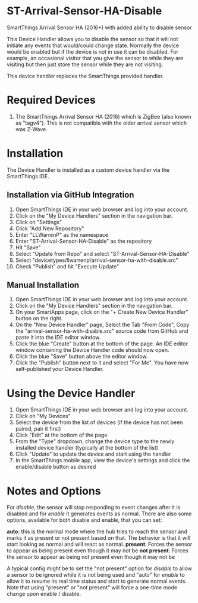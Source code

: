 # ST-Arrival-Sensor-HA-Disable
SmartThings Arrival Sensor HA (2016+) with added ability to disable sensor

This Device Handler allows you to disable the sensor so that it will not initiate any events that would/could change state.
Normally the device would be enabled but if the device is not in use it can be disabled.  For example, an occasional visitor
that you give the sensor to while they are visiting but then just store the sensor while they are not visiting.

This device handler replaces the SmartThings provided handler.

# Required Devices
1. The SmartThings Arrival Sensor HA (2016) which is ZigBee (also known as "tagv4").  This is not compatible with the older arrival sensor which was Z-Wave.

# Installation

The Device Handler is installed as a custom device handler via the SmartThings IDE.

## Installation via GitHub Integration
1. Open SmartThings IDE in your web browser and log into your account.
2. Click on the "My Device Handlers" section in the navigation bar.
3. Click on "Settings"
4. Click "Add New Repository"
5. Enter "LLWarrenP" as the namespace
6. Enter "ST-Arrival-Sensor-HA-Disable" as the repository
7. Hit "Save"
8. Select "Update from Repo" and select "ST-Arrival-Sensor-HA-Disable"
9. Select "devicetypes/llwarrenp/arrival-sensor-ha-with-disable.src"
10. Check "Publish" and hit "Execute Update"

## Manual Installation
1. Open SmartThings IDE in your web browser and log into your account.
2. Click on the "My Device Handlers" section in the navigation bar.
3. On your SmartApps page, click on the "+ Create New Device Handler" button on the right.
4. On the "New Device Handler" page, Select the Tab "From Code", Copy the "arrival-sensor-ha-with-disable.src" source code from GitHub and paste it into the IDE editor window.
5. Click the blue "Create" button at the bottom of the page. An IDE editor window containing the Device Handler code should now open.
6. Click the blue "Save" button above the editor window.
7. Click the "Publish" button next to it and select "For Me". You have now self-published your Device Handler.

# Using the Device Handler
1. Open SmartThings IDE in your web browser and log into your account.
2. Click on "My Devices"
3. Select the device from the list of devices (if the device has not been paired, pair it first)
4. Click "Edit" at the bottom of the page
5. From the "Type" dropdown, change the device type to the newly installed device handler (typically at the bottom of the list)
6. Click "Update" to update the device and start using the handler
7. In the SmartThings mobile app, view the device's settings and click the enable/disable button as desired

# Notes and Options

For *disable*, the sensor will stop responding to event changes after it is disabled and for *enable* it generates events as normal.  There are also some options, available for both disable and enable, that you can set:

**auto**: this is the normal mode where the hub tries to reach the sensor and marks it as present or not present based on that.  The behavior is that it will start looking as normal and will react as normal.
**present**: Forces the sensor to appear as being present even though it may not be
**not present**: Forces the sensor to appear as being not present even though it may not be

A typical config might be to set the "not present" option for *disable* to allow a sensor to be ignored while it is not being used and "auto" for *enable* to allow it to resume its real time status and start to generate normal events.  Note that using "present" or "not present" will force a one-time mode change upon enable / disable.
